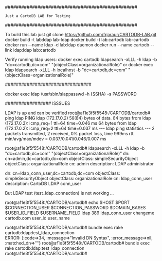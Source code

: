 #################################################

	Just a CartoDB LAB for Testing

#################################################

To build this lab just 
git clone https://github.com/frjaraur/CARTODB-LAB.git
docker build -t lab:ldap lab-ldap
docker build -t lab:cartodb lab-cartodb
docker run --name ldap -d lab:ldap daemon
docker run --name cartodb --link ldap:ldap lab:cartodb



Verify running ldap users:
docker exec cartodb ldapsearch -xLLL -h ldap -b "dc=cartodb,dc=com" "(objectClass=organizationalRole)"
or 
docker exec ldap ldapsearch -xLLL -h localhost -b "dc=cartodb,dc=com" "(objectClass=organizationalRole)"


################################

docker exec ldap /usr/sbin/slappasswd -h {SSHA} -s PASSWORD





################# ISSSUES

LDAP is up and can be verified
root@af1e3f5f5548:/CARTODB/cartodb# ping ldap
PING ldap (172.17.0.2) 56(84) bytes of data.
64 bytes from ldap (172.17.0.2): icmp_req=1 ttl=64 time=0.046 ms
64 bytes from ldap (172.17.0.2): icmp_req=2 ttl=64 time=0.037 ms
--- ldap ping statistics ---
2 packets transmitted, 2 received, 0% packet loss, time 999ms
rtt min/avg/max/mdev = 0.037/0.041/0.046/0.007 ms

root@af1e3f5f5548:/CARTODB/cartodb# ldapsearch -xLLL -h ldap -b "dc=cartodb,dc=com" "(objectClass=organizationalRole)" 
dn: cn=admin,dc=cartodb,dc=com
objectClass: simpleSecurityObject
objectClass: organizationalRole
cn: admin
description: LDAP administrator

dn: cn=ldap_conn_user,dc=cartodb,dc=com
objectClass: simpleSecurityObject
objectClass: organizationalRole
cn: ldap_conn_user
description: CartoDB LDAP conn_user


But LDAP test (test_ldap_connection) is not working ...

root@af1e3f5f5548:/CARTODB/cartodb# echo $HOST $PORT $CONNECTION_USER $CONNECTION_PASSWORD $DOMAIN_BASES $USER_ID_FIELD $USERNAME_FIELD
ldap 389 ldap_conn_user changeme cartodb.com user_id user_name

root@af1e3f5f5548:/CARTODB/cartodb# bundle exec rake cartodb:ldap:test_ldap_connection    
ERROR:
{:code=>34, :message=>"Invalid DN Syntax", :error_message=>nil, :matched_dn=>""}
root@af1e3f5f5548:/CARTODB/cartodb# bundle exec rake cartodb:ldap:test_ldap_connection                                     
root@af1e3f5f5548:/CARTODB/cartodb#


